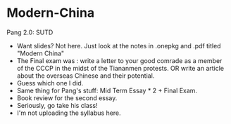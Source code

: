 # Modern-China
Pang 2.0: SUTD
* Want slides? Not here. Just look at the notes in .onepkg and .pdf titled "Modern China" 
* The Final exam was : write a letter to your good comrade as a member of the CCCP in the midst of the Tiananmen protests. OR write an article about the overseas Chinese and their potential. 
* Guess which one I did. 
* Same thing for Pang's stuff: Mid Term Essay * 2 + Final Exam. 
* Book review for the second essay. 
* Seriously, go take his class!
* I'm not uploading the syllabus here. 
